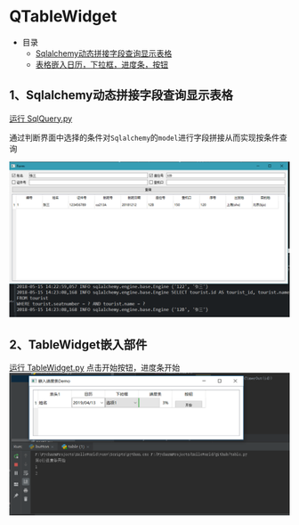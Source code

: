 # QTableWidget

- 目录
  - [Sqlalchemy动态拼接字段查询显示表格](#1、Sqlalchemy动态拼接字段查询显示表格)
  - [表格嵌入日历，下拉框，进度条，按钮](#2、表格嵌入)

## 1、Sqlalchemy动态拼接字段查询显示表格
[运行 SqlQuery.py](SqlQuery.py)

通过判断界面中选择的条件对`Sqlalchemy`的`model`进行字段拼接从而实现按条件查询

![SqlQuery](ScreenShot/SqlQuery.png)

## 2、TableWidget嵌入部件
[运行 TableWidget.py](TableWidget.py)
点击开始按钮，进度条开始
![嵌入小部件](ScreenShot/table.png)
